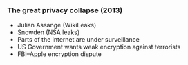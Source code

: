 ###  The great privacy collapse (2013)

* Julian Assange (WikiLeaks)
* Snowden (NSA leaks)
* Parts of the internet are under surveillance
* US Government wants weak encryption against terrorists
* FBI–Apple encryption dispute